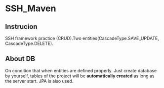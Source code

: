 # SSH_Maven
## Instrucion
SSH framework practice (CRUD).Two entities(CascadeType.SAVE_UPDATE, CascadeType.DELETE).
## About DB
On condition that when entities are defined properly. Just create database by yourself, tables of the project will be **automatically created** as long as the server start.
JPA is also used.
